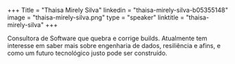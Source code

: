 +++
Title = "Thaisa Mirely Silva"
linkedin = "thaisa-mirely-silva-b05355148"
image = "thaisa-mirely-silva.png"
type = "speaker"
linktitle = "thaisa-mirely-silva"
+++

Consultora de Software que quebra e corrige builds. Atualmente tem interesse em saber mais sobre engenharia de dados, resiliência e afins, e como um futuro tecnológico justo pode ser construído.
